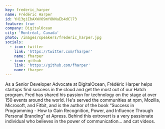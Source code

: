 ```yaml
---
key: frederic_harper
name: Frédéric Harper
id: YH13giEbAXWVO9mY8NNaEb4dCl73
feature: true
company: DigitalOcean
city: 'Montréal, Canada'
photo: /images/speakers/frederic_harper.jpg
socials:
  - icon: twitter
    link: 'https://twitter.com/fharper'
    name: fharper
  - icon: github
    link: 'https://github.com/fharper'
    name: fharper
---
```

As a Senior Developer Advocate at DigitalOcean, Frédéric Harper helps startups find success in the cloud and get the most out of our Hatch program. Fred has shared his passion for technology on the stage at over 150 events around the world. He's served the communities at npm, Mozilla, Microsoft, and Fitbit, and is the author of the book “Success in Programming - How to Gain Recognition, Power, and Influence Through Personal Branding” at Apress. Behind this extrovert is a very passionate individual who believes in the power of communication... and cat videos.